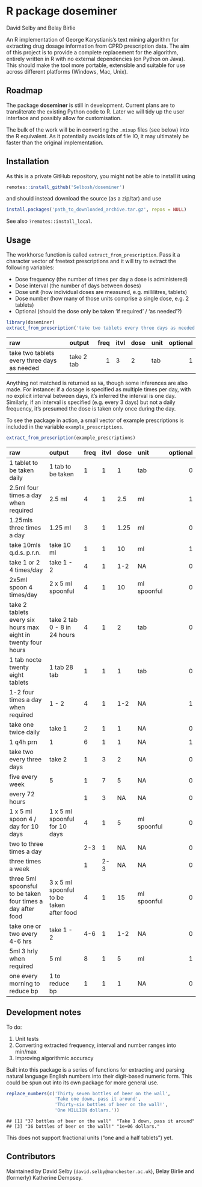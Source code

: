 R package doseminer
================
David Selby and Belay Birlie

<!-- badges: start -->
<!-- badges: end -->

An R implementation of George Karystianis’s text mining algorithm for
extracting drug dosage information from CPRD prescription data. The aim
of this project is to provide a complete replacement for the algorithm,
entirely written in R with no external dependencies (on Python on Java).
This should make the tool more portable, extensible and suitable for use
across different platforms (Windows, Mac, Unix).

## Roadmap

The package **doseminer** is still in development. Current plans are to
transliterate the existing Python code to R. Later we will tidy up the
user interface and possibly allow for customisation.

The bulk of the work will be in converting the `.mixup` files (see
below) into the R equivalent. As it potentially avoids lots of file IO,
it may ultimately be faster than the original implementation.

## Installation

As this is a private GitHub repository, you might not be able to install
it using

``` r
remotes::install_github('Selbosh/doseminer')
```

and should instead download the source (as a zip/tar) and use

``` r
install.packages('path_to_downloaded_archive.tar.gz', repos = NULL)
```

See also `?remotes::install_local`.

## Usage

The workhorse function is called `extract_from_prescription`. Pass it a
character vector of freetext prescriptions and it will try to extract
the following variables:

-   Dose frequency (the number of times per day a dose is administered)
-   Dose interval (the number of days between doses)
-   Dose unit (how individual doses are measured, e.g. millilitres,
    tablets)
-   Dose number (how many of those units comprise a single dose, e.g. 2
    tablets)
-   Optional (should the dose only be taken ‘if required’ / ‘as
    needed’?)

``` r
library(doseminer)
extract_from_prescription('take two tablets every three days as needed')
```

<div class="kable-table">

| raw                                         | output     | freq | itvl | dose | unit | optional |
|:--------------------------------------------|:-----------|-----:|:-----|:-----|:-----|---------:|
| take two tablets every three days as needed | take 2 tab |    1 | 3    | 2    | tab  |        1 |

</div>

Anything not matched is returned as `NA`, though some inferences are
also made. For instance: if a dosage is specified as multiple times per
day, with no explicit interval between days, it’s inferred the interval
is one day. Similarly, if an interval is specified (e.g. every 3 days)
but not a daily frequency, it’s presumed the dose is taken only once
during the day.

To see the package in action, a small vector of example prescriptions is
included in the variable `example_prescriptions`.

``` r
extract_from_prescription(example_prescriptions)
```

<div class="kable-table">

| raw                                                           | output                                   | freq | itvl | dose | unit        | optional |
|:--------------------------------------------------------------|:-----------------------------------------|:-----|:-----|:-----|:------------|---------:|
| 1 tablet to be taken daily                                    | 1 tab to be taken                        | 1    | 1    | 1    | tab         |        0 |
| 2.5ml four times a day when required                          | 2.5 ml                                   | 4    | 1    | 2.5  | ml          |        1 |
| 1.25mls three times a day                                     | 1.25 ml                                  | 3    | 1    | 1.25 | ml          |        0 |
| take 10mls q.d.s. p.r.n.                                      | take 10 ml                               | 1    | 1    | 10   | ml          |        1 |
| take 1 or 2 4 times/day                                       | take 1 - 2                               | 4    | 1    | 1-2  | NA          |        0 |
| 2x5ml spoon 4 times/day                                       | 2 x 5 ml spoonful                        | 4    | 1    | 10   | ml spoonful |        0 |
| take 2 tablets every six hours max eight in twenty four hours | take 2 tab 0 - 8 in 24 hours             | 4    | 1    | 2    | tab         |        0 |
| 1 tab nocte twenty eight tablets                              | 1 tab 28 tab                             | 1    | 1    | 1    | tab         |        0 |
| 1-2 four times a day when required                            | 1 - 2                                    | 4    | 1    | 1-2  | NA          |        1 |
| take one twice daily                                          | take 1                                   | 2    | 1    | 1    | NA          |        0 |
| 1 q4h prn                                                     | 1                                        | 6    | 1    | 1    | NA          |        1 |
| take two every three days                                     | take 2                                   | 1    | 3    | 2    | NA          |        0 |
| five every week                                               | 5                                        | 1    | 7    | 5    | NA          |        0 |
| every 72 hours                                                |                                          | 1    | 3    | NA   | NA          |        0 |
| 1 x 5 ml spoon 4 / day for 10 days                            | 1 x 5 ml spoonful for 10 days            | 4    | 1    | 5    | ml spoonful |        0 |
| two to three times a day                                      |                                          | 2-3  | 1    | NA   | NA          |        0 |
| three times a week                                            |                                          | 1    | 2-3  | NA   | NA          |        0 |
| three 5ml spoonsful to be taken four times a day after food   | 3 x 5 ml spoonful to be taken after food | 4    | 1    | 15   | ml spoonful |        0 |
| take one or two every 4-6 hrs                                 | take 1 - 2                               | 4-6  | 1    | 1-2  | NA          |        0 |
| 5ml 3 hrly when required                                      | 5 ml                                     | 8    | 1    | 5    | ml          |        1 |
| one every morning to reduce bp                                | 1 to reduce bp                           | 1    | 1    | 1    | NA          |        0 |

</div>

## Development notes

To do:

1.  Unit tests
2.  Converting extracted frequency, interval and number ranges into
    min/max
3.  Improving algorithmic accuracy

Built into this package is a series of functions for extracting and
parsing natural language English numbers into their digit-based numeric
form. This could be spun out into its own package for more general use.

``` r
replace_numbers(c('Thirty seven bottles of beer on the wall',
                  'Take one down, pass it around',
                  'Thirty-six bottles of beer on the wall!',
                  'One MILLION dollars.'))
```

    ## [1] "37 bottles of beer on the wall"  "Take 1 down, pass it around"    
    ## [3] "36 bottles of beer on the wall!" "1e+06 dollars."

This does not support fractional units (“one and a half tablets”) yet.

## Contributors

Maintained by David Selby (`david.selby@manchester.ac.uk`), Belay Birlie
and (formerly) Katherine Dempsey.
